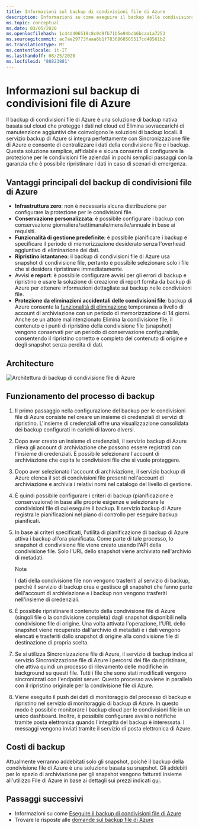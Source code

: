 ```yaml
---
title: Informazioni sul backup di condivisioni file di Azure
description: Informazioni su come eseguire il backup delle condivisioni file di Azure nell'insieme di credenziali di servizi di ripristino
ms.topic: conceptual
ms.date: 03/05/2020
ms.openlocfilehash: 1c44d406519c8c0d9fb71b5e94bcb6bcaa1a7253
ms.sourcegitcommit: ac7ae29773faaa6b1f7836868565517cd48561b2
ms.translationtype: MT
ms.contentlocale: it-IT
ms.lasthandoff: 08/25/2020
ms.locfileid: "88823881"
---
```

# <a name="about-azure-file-share-backup"></a>Informazioni sul backup di condivisioni file di Azure

Il backup di condivisioni file di Azure è una soluzione di backup nativa basata sul cloud che protegge i dati nel cloud ed Elimina sovraccarichi di manutenzione aggiuntivi che coinvolgono le soluzioni di backup locali. Il servizio backup di Azure si integra perfettamente con Sincronizzazione file di Azure e consente di centralizzare i dati della condivisione file e i backup. Questa soluzione semplice, affidabile e sicura consente di configurare la protezione per le condivisioni file aziendali in pochi semplici passaggi con la garanzia che è possibile ripristinare i dati in caso di scenari di emergenza.

## <a name="key-benefits-of-azure-file-share-backup"></a>Vantaggi principali del backup di condivisioni file di Azure

* **Infrastruttura zero**: non è necessaria alcuna distribuzione per configurare la protezione per le condivisioni file.
* **Conservazione personalizzata**: è possibile configurare i backup con conservazione giornaliera/settimanale/mensile/annuale in base ai requisiti.
* **Funzionalità di gestione predefinite**: è possibile pianificare i backup e specificare il periodo di memorizzazione desiderato senza l'overhead aggiuntivo di eliminazione dei dati.
* **Ripristino istantaneo**: il backup di condivisioni file di Azure usa snapshot di condivisione file, pertanto è possibile selezionare solo i file che si desidera ripristinare immediatamente.
* Avvisi **e report**: è possibile configurare avvisi per gli errori di backup e ripristino e usare la soluzione di creazione di report fornita da backup di Azure per ottenere informazioni dettagliate sui backup nelle condivisioni file.
* **Protezione da eliminazioni accidentali delle condivisioni file**: backup di Azure consente la [funzionalità di eliminazione](../storage/files/storage-files-prevent-file-share-deletion.md) temporanea a livello di account di archiviazione con un periodo di memorizzazione di 14 giorni. Anche se un attore malintenzionato Elimina la condivisione file, il contenuto e i punti di ripristino della condivisione file (snapshot) vengono conservati per un periodo di conservazione configurabile, consentendo il ripristino corretto e completo del contenuto di origine e degli snapshot senza perdita di dati.

## <a name="architecture"></a>Architecture

![Architettura di backup di condivisione file di Azure](./media/azure-file-share-backup-overview/azure-file-shares-backup-architecture.png)

## <a name="how-the-backup-process-works"></a>Funzionamento del processo di backup

1. Il primo passaggio nella configurazione del backup per le condivisioni file di Azure consiste nel creare un insieme di credenziali di servizi di ripristino. L'insieme di credenziali offre una visualizzazione consolidata dei backup configurati in carichi di lavoro diversi.

2. Dopo aver creato un insieme di credenziali, il servizio backup di Azure rileva gli account di archiviazione che possono essere registrati con l'insieme di credenziali. È possibile selezionare l'account di archiviazione che ospita le condivisioni file che si vuole proteggere.

3. Dopo aver selezionato l'account di archiviazione, il servizio backup di Azure elenca il set di condivisioni file presenti nell'account di archiviazione e archivia i relativi nomi nel catalogo del livello di gestione.

4. È quindi possibile configurare i criteri di backup (pianificazione e conservazione) in base alle proprie esigenze e selezionare le condivisioni file di cui eseguire il backup. Il servizio backup di Azure registra le pianificazioni nel piano di controllo per eseguire backup pianificati.

5. In base ai criteri specificati, l'utilità di pianificazione di backup di Azure attiva i backup all'ora pianificata. Come parte di tale processo, lo snapshot di condivisione file viene creato usando l'API della condivisione file. Solo l'URL dello snapshot viene archiviato nell'archivio di metadati.

    >[!NOTE]
    >I dati della condivisione file non vengono trasferiti al servizio di backup, perché il servizio di backup crea e gestisce gli snapshot che fanno parte dell'account di archiviazione e i backup non vengono trasferiti nell'insieme di credenziali.

6. È possibile ripristinare il contenuto della condivisione file di Azure (singoli file o la condivisione completa) dagli snapshot disponibili nella condivisione file di origine. Una volta attivata l'operazione, l'URL dello snapshot viene recuperato dall'archivio di metadati e i dati vengono elencati e trasferiti dallo snapshot di origine alla condivisione file di destinazione di propria scelta.

7. Se si utilizza Sincronizzazione file di Azure, il servizio di backup indica al servizio Sincronizzazione file di Azure i percorsi dei file da ripristinare, che attiva quindi un processo di rilevamento delle modifiche in background su questi file. Tutti i file che sono stati modificati vengono sincronizzati con l'endpoint server. Questo processo avviene in parallelo con il ripristino originale per la condivisione file di Azure.

8. Viene eseguito il push dei dati di monitoraggio del processo di backup e ripristino nel servizio di monitoraggio di backup di Azure. In questo modo è possibile monitorare i backup cloud per le condivisioni file in un unico dashboard. Inoltre, è possibile configurare avvisi o notifiche tramite posta elettronica quando l'integrità del backup è interessata. I messaggi vengono inviati tramite il servizio di posta elettronica di Azure.

## <a name="backup-costs"></a>Costi di backup

Attualmente verranno addebitati solo gli snapshot, poiché il backup della condivisione file di Azure è una soluzione basata su snapshot. Gli addebiti per lo spazio di archiviazione per gli snapshot vengono fatturati insieme all'utilizzo File di Azure in base ai dettagli sui prezzi indicati [qui](https://azure.microsoft.com/pricing/details/storage/files/).

## <a name="next-steps"></a>Passaggi successivi

* Informazioni su come [Eseguire il backup di condivisioni file di Azure](backup-afs.md)
* Trovare le risposte alle [domande sul backup file di Azure](backup-azure-files-faq.md)
